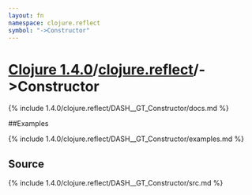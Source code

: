 ```yaml
---
layout: fn
namespace: clojure.reflect
symbol: "->Constructor"
---
```


# [Clojure 1.4.0](../../)/[clojure.reflect](../)/->Constructor

{% include 1.4.0/clojure.reflect/DASH__GT_Constructor/docs.md %}

##Examples

{% include 1.4.0/clojure.reflect/DASH__GT_Constructor/examples.md %}
## Source
{% include 1.4.0/clojure.reflect/DASH__GT_Constructor/src.md %}

